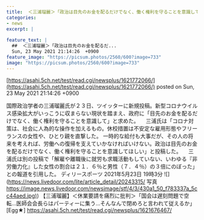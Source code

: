 ```yaml
---
title:  ＜三浦瑠麗＞「政治は目先のお金を配るだけでなく、働く権利を守ることを意識してほしい」  
categories:
- news
excerpt: |
  
feature_text: |
  ##  ＜三浦瑠麗＞「政治は目先のお金を配るだ...
  Sun, 23 May 2021 21:14:26  +0900
feature_image: "https://picsum.photos/2560/600?image=733"
image: "https://picsum.photos/2560/600?image=733"
---
```


[https://asahi.5ch.net/test/read.cgi/newsplus/1621772066/](https://asahi.5ch.net/test/read.cgi/newsplus/1621772066/)
posted on Sun, 23 May 2021 21:14:26  +0900

<!--more-->

国際政治学者の三浦瑠麗氏が２３日、ツイッターに新規投稿。新型コロナウイルス感染拡大がいっこうに収まらない現状を踏まえ、政府に「目先のお金を配るだけでなく、働く権利を守ることを意識して」と求めた。 　三浦氏は「コロナ対策は、社会に人為的な操作を加えるもの。休校措置は不安定な雇用形態やフリーランスの女性や、ひとり親を直撃した。 一時的な給付も大事だが、その人の将来を考えれば、労働への復帰を支えていかなければいけない。政治は目先のお金を配るだけでなく、働く権利を守ることを意識してほしい」と投稿した。 　三浦氏は別の投稿で「解雇や離職後に就労も求職活動もしていない、いわゆる『非労働力化』した女性の割合は２１．６％と男性（７．４％）の３倍にのぼった」との報道を引用した。 ディリースポーツ 2021年5月23日 19時3分 ![](https://news.livedoor.com/lite/article_detail/20243315/ 写真[https://image.news.livedoor.com/newsimage/stf/4/3/430a1_50_f783337a_5cc44aed.jpg)](https://image.news.livedoor.com/newsimage/stf/4/3/430a1_50_f783337a_5cc44aed.jpg)) 【三浦瑠麗】＜休業要請を痛烈に批判＞「国会は遅刻問題で空転…医師会会長らはパーティーに集う…そんなんで閉めろと言われて従えるか」 [Egg★] https://asahi.5ch.net/test/read.cgi/newsplus/1621676467/
